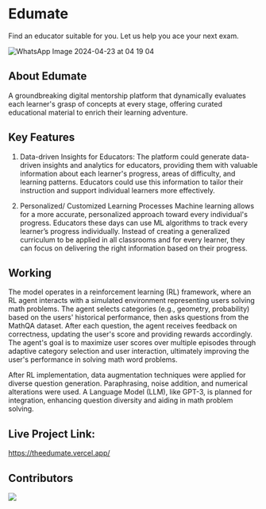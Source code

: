 # Edumate
Find an educator suitable for you. Let us help you ace your next exam.



![WhatsApp Image 2024-04-23 at 04 19 04](https://github.com/Divij-Mahajan/EduMate/assets/115718113/c0576701-9db1-4eda-9bdf-ccbeee3c41b8)

## About Edumate
A groundbreaking digital mentorship platform that
dynamically evaluates each learner's grasp of concepts at every
stage, offering curated educational material to enrich their
learning adventure.

## Key Features
1. Data-driven Insights for Educators: The platform could generate data-driven insights and analytics for educators, providing them with valuable information about each learner's progress, areas of difficulty, and learning patterns. Educators could use this information to tailor their instruction and support individual learners more effectively.
   
2. Personalized/ Customized Learning Processes Machine learning allows for a more accurate, personalized approach toward every individual's progress. Educators these days can use ML algorithms to track every learner’s progress individually. Instead of creating a generalized curriculum to be applied in all classrooms and for every learner, they can focus on delivering the right information based on their progress.

## Working
The model operates in a reinforcement learning (RL) framework, where an RL agent interacts with a simulated environment representing users solving math problems. The agent selects categories (e.g., geometry, probability) based on the users' historical performance, then asks questions from the MathQA dataset. After each question, the agent receives feedback on correctness, updating the user's score and providing rewards accordingly. The agent's goal is to maximize user scores over multiple episodes through adaptive category selection and user interaction, ultimately improving the user's performance in solving math word problems.

After RL implementation, data augmentation techniques were applied for diverse question generation. Paraphrasing, noise addition, and numerical alterations were used. A Language Model (LLM), like GPT-3, is planned for integration, enhancing question diversity and aiding in math problem solving.

## Live Project Link: 

https://theedumate.vercel.app/


## Contributors
<a href="https://github.com/Divij-Mahajan/Ticket-Hive/graphs/contributors">
  <img src="https://contrib.rocks/image?repo=Divij-Mahajan/Ticket-Hive" />
</a>


